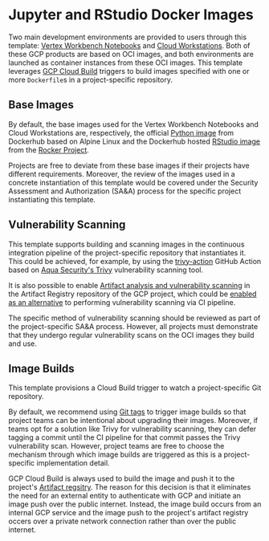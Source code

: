 # Jupyter and RStudio Docker Images

Two main development environments are provided to users through this template: [Vertex Workbench Notebooks](https://cloud.google.com/vertex-ai-notebooks?hl=en) and [Cloud Workstations](https://cloud.google.com/workstations?hl=en). Both of these GCP products are based on OCI images, and both environments are launched as container instances from these OCI images. This template leverages [GCP Cloud Build](https://cloud.google.com/build?hl=en) triggers to build images specified with one or more `Dockerfile`s in a project-specific repository.

## Base Images

By default, the base images used for the Vertex Workbench Notebooks and Cloud Workstations are, respectively, the official [Python image](https://hub.docker.com/_/python) from Dockerhub based on Alpine Linux and the Dockerhub hosted [RStudio image](https://hub.docker.com/r/rocker/rstudio/tags) from the [Rocker Project](https://rocker-project.org/).

Projects are free to deviate from these base images if their projects have different requirements. Moreover, the review of the images used in a concrete instantiation of this template would be covered under the Security Assessment and Authorization (SA&A) process for the specific project instantiating this template.

## Vulnerability Scanning

This template supports building and scanning images in the continuous integration pipeline of the project-specific repository that instantiates it. This could be achieved, for example, by using the [trivy-action](https://github.com/aquasecurity/trivy-action) GitHub Action based on [Aqua Security's Trivy](https://github.com/aquasecurity/trivy) vulnerability scanning tool.

It is also possible to enable [Artifact analysis and vulnerability scanning](https://cloud.google.com/artifact-registry/docs/analysis) in the Artifact Registry repository of the GCP project, which could be [enabled as an alternative](https://github.com/hashicorp/terraform-provider-google/issues/7644) to performing vulnerability scanning via CI pipeline.

The specific method of vulnerability scanning should be reviewed as part of the project-specific SA&A process. However, all projects must demonstrate that they undergo regular vulnerability scans on the OCI images they build and use.

## Image Builds

This template provisions a Cloud Build trigger to watch a project-specific Git repository. 

By default, we recommend using [Git tags](https://git-scm.com/book/en/v2/Git-Basics-Tagging) to trigger image builds so that project teams can be intentional about upgrading their images. Moreover, if teams opt for a solution like Trivy for vulnerability scanning, they can defer tagging a commit until the CI pipeline for that commit passes the Trivy vulnerability scan. However, project teams are free to choose the mechanism through which image builds are triggered as this is a project-specific implementation detail.

GCP Cloud Build is always used to build the image and push it to the project's [Artifact regsitry](https://cloud.google.com/artifact-registry). The reason for this decision is that it eliminates the need for an external entity to authenticate with GCP and initiate an image push over the public internet. Instead, the image build occurs from an internal GCP service and the image push to the project's artifact registry occers over a private network connection rather than over the public internet.

